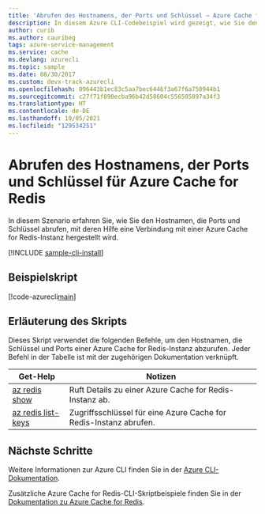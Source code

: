```yaml
---
title: 'Abrufen des Hostnamens, der Ports und Schlüssel – Azure Cache for Redis: Azure CLI'
description: In diesem Azure CLI-Codebeispiel wird gezeigt, wie Sie den Hostnamen, die Ports und Schlüssel für eine Azure Cache for Redis-Instanz abrufen.
author: curib
ms.author: cauribeg
tags: azure-service-management
ms.service: cache
ms.devlang: azurecli
ms.topic: sample
ms.date: 08/30/2017
ms.custom: devx-track-azurecli
ms.openlocfilehash: 096443b1ec83c5aa7bec6446f3a67f6a750944b1
ms.sourcegitcommit: c27f71f890ecba96b42d58604c556505897a34f3
ms.translationtype: HT
ms.contentlocale: de-DE
ms.lasthandoff: 10/05/2021
ms.locfileid: "129534251"
---
```

# <a name="get-the-hostname-ports-and-keys-for-azure-cache-for-redis"></a>Abrufen des Hostnamens, der Ports und Schlüssel für Azure Cache for Redis

In diesem Szenario erfahren Sie, wie Sie den Hostnamen, die Ports und Schlüssel abrufen, mit deren Hilfe eine Verbindung mit einer Azure Cache for Redis-Instanz hergestellt wird.

[!INCLUDE [sample-cli-install](../../../includes/sample-cli-install.md)]

## <a name="sample-script"></a>Beispielskript

[!code-azurecli[main](../../../cli_scripts/redis-cache/cache-keys-ports/cache-keys-ports.sh "Azure Cache for Redis")]


## <a name="script-explanation"></a>Erläuterung des Skripts

Dieses Skript verwendet die folgenden Befehle, um den Hostnamen, die Schlüssel und Ports einer Azure Cache for Redis-Instanz abzurufen. Jeder Befehl in der Tabelle ist mit der zugehörigen Dokumentation verknüpft.

| Get-Help | Notizen |
|---|---|
| [az redis show](/cli/azure/redis) | Ruft Details zu einer Azure Cache for Redis-Instanz ab. |
| [az redis list-keys](/cli/azure/redis) | Zugriffsschlüssel für eine Azure Cache for Redis-Instanz abrufen. |


## <a name="next-steps"></a>Nächste Schritte

Weitere Informationen zur Azure CLI finden Sie in der [Azure CLI-Dokumentation](/cli/azure).

Zusätzliche Azure Cache for Redis-CLI-Skriptbeispiele finden Sie in der [Dokumentation zu Azure Cache for Redis](../cli-samples.md).